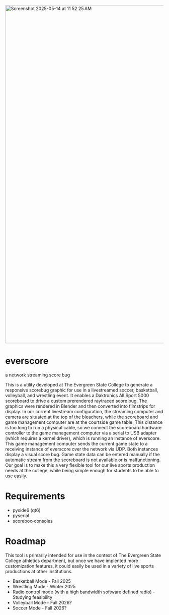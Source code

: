 <img width="1072" alt="Screenshot 2025-05-14 at 11 52 25 AM" src="https://github.com/user-attachments/assets/32117233-1a84-4fb5-ba0b-d1c74ccb10da" />

# everscore
a network streaming score bug

This is a utility developed at The Evergreen State College to generate a responsive scorebug graphic for use in a livestreamed soccer, basketball, volleyball, and wrestling event. It enables a Daktronics All Sport 5000 scoreboard to drive a custom prerendered raytraced score bug. The graphics were rendered in Blender and then converted into filmstrips for display. In our current livestream configuration, the streaming computer and camera are situated at the top of the bleachers, while the scoreboard and game management computer are at the courtside game table. This distance is too long to run a physical cable, so we connect the scoreboard hardware controller to the game management computer via a serial to USB adapter (which requires a kernel driver), which is running an instance of everscore. This game management computer sends the current game state to a receiving instance of everscore over the network via UDP. Both instances display a visual score bug. Game state data can be entered manually if the automatic stream from the scoreboard is not available or is malfunctioning. Our goal is to make this a very flexible tool for our live sports production needs at the college, while being simple enough for students to be able to use easily.

# Requirements
- pyside6 (qt6)
- pyserial
- scorebox-consoles

# Roadmap
This tool is primarily intended for use in the context of The Evergreen State College athletics department, but once we have implented more customization features, it could easily be used in a variety of live sports productions at other institutions.

- Basketball Mode - Fall 2025
- Wrestling Mode - Winter 2025
- Radio control mode (with a high bandwidth software defined radio) - Studying feasibility
- Volleyball Mode - Fall 2026?
- Soccer Mode - Fall 2026?
